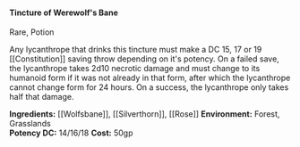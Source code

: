 #### Tincture of Werewolf's Bane
Rare, Potion

Any lycanthrope that drinks this tincture must make a DC 15, 17 or 19 [[Constitution]] saving throw depending on it's potency. On a failed save, the lycanthrope takes 2d10 necrotic damage and must change to its humanoid form if it was not already in that form, after which the lycanthrope cannot change form for 24 hours. On a success, the lycanthrope only takes half that damage.

**Ingredients:** [[Wolfsbane]], [[Silverthorn]], [[Rose]]
**Environment:** Forest, Grasslands  
**Potency DC:** 14/16/18
**Cost:** 50gp
